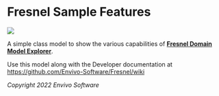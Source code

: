 # Fresnel Sample Features

![](https://www.envivo.co.uk/images/Fresnel_logo_docs_logo.png)

A simple class model to show the various capabilities of [**Fresnel Domain Model Explorer**](https://github.com/Envivo-Software/Envivo.Fresnel).

Use this model along with the Developer documentation at
https://github.com/Envivo-Software/Fresnel/wiki

*Copyright 2022 Envivo Software*